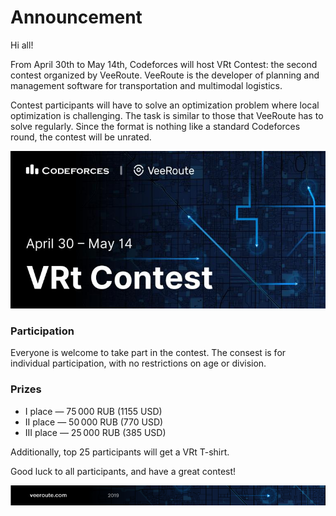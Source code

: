 # Announcement

Hi all!

From April 30th to May 14th, Codeforces will host VRt Contest: the second contest organized by VeeRoute. VeeRoute is the developer of planning and management software for transportation and multimodal logistics.

Contest participants will have to solve an optimization problem where local optimization is challenging. The task is similar to those that VeeRoute has to solve regularly. Since the format is nothing like a standard Codeforces round, the contest will be unrated.

![ ](images/7209fbb00f3c0a9662d78f2d106e7e84f6158806.jpg)

### Participation

Everyone is welcome to take part in the contest. The consest is for individual participation, with no restrictions on age or division.

### Prizes

 * I place — 75 000 RUB (1155 USD)
* II place — 50 000 RUB (770 USD)
* III place — 25 000 RUB (385 USD)

Additionally, top 25 participants will get a VRt T-shirt.

Good luck to all participants, and have a great contest!

![ ](images/0841e3e98663282342d822520bd52ade2457840f.png)

